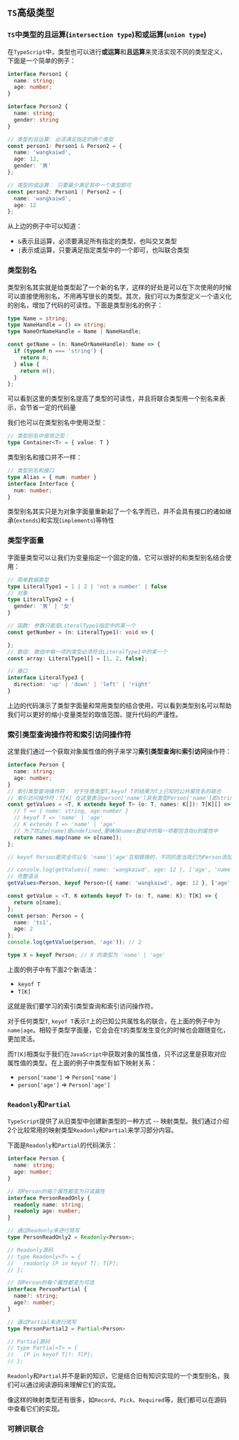 ## `TS`高级类型

### `TS`中类型的且运算(`intersection type`)和或运算(`union type`)
在`TypeScript`中，类型也可以进行**或运算**和**且运算**来灵活实现不同的类型定义，下面是一个简单的例子：  
```typescript
interface Person1 {
  name: string;
  age: number;
}

interface Person2 {
  name: string;
  gender: string
}

// 类型的且运算: 必须满足指定的俩个类型
const person1: Person1 & Person2 = {
  name: 'wangkaiwd',
  age: 12,
  gender: '男'
};

// 类型的或运算： 只要最少满足其中一个类型即可
const person2: Person1 | Person2 = {
  name: 'wangkaiwd',
  age: 12
};
```
从上边的例子中可以知道：  
* `&`表示且运算，必须要满足所有指定的类型，也叫交叉类型
* `|`表示或运算，只要满足指定类型中的一个即可，也叫联合类型

### 类型别名
类型别名其实就是给类型起了一个新的名字，这样的好处是可以在下次使用的时候可以直接使用别名，不用再写很长的类型。其次，我们可以为类型定义一个语义化的别名，增加了代码的可读性。下面是类型别名的例子：  
```typescript
type Name = string;
type NameHandle = () => string;
type NameOrNameHandle = Name | NameHandle;

const getName = (n: NameOrNameHandle): Name => {
  if (typeof n === 'string') {
    return n;
  } else {
    return n();
  }
};
```
可以看到这里的类型别名提高了类型的可读性，并且将联合类型用一个别名来表示，会节省一定的代码量

我们也可以在类型别名中使用泛型：  
```typescript
// 类型别名中使用泛型：
type Container<T> = { value: T }
```

类型别名和接口并不一样：  
```typescript
// 类型别名和接口
type Alias = { num: number }
interface Interface {
  num: number;
}
```
类型别名其实只是为对象字面量重新起了一个名字而已，并不会具有接口的诸如继承(`extends`)和实现(`implements`)等特性

### 类型字面量
字面量类型可以让我们为变量指定一个固定的值，它可以很好的和类型别名结合使用：  
```typescript
// 简单数据类型
type LiteralType1 = 1 | 2 | 'not a number' | false
// 对象
type LiteralType2 = {
  gender: '男' | '女'
}

// 函数: 参数只能是LiteralType1指定中的某一个
const getNumber = (n: LiteralType1): void => {

};
// 数组: 数组中每一项的类型必须符合LiteralType1中的某一个
const array: LiteralType1[] = [1, 2, false];

// 接口
interface LiteralType3 {
  direction: 'up' | 'down' | 'left' | 'right'
}
```
上边的代码演示了类型字面量和常用类型的结合使用，可以看到类型别名可以帮助我们可以更好的缩小变量类型的取值范围，提升代码的严谨性。

### 索引类型查询操作符和索引访问操作符
这里我们通过一个获取对象属性值的例子来学习**索引类型查询**和**索引访问**操作符：  
```typescript
interface Person {
  name: string;
  age: number;
}
// 索引类型查询操作符： 对于任意类型T,keyof T的结果为T上已知的公共属性名的联合
// 索引访问操作符：T[K] 在这里表示person['name']具有类型Person['name']即string('age'同理)
const getValues = <T, K extends keyof T> (o: T, names: K[]): T[K][] => {
  // T => { name: string, age:number }
  // keyof T => 'name' | 'age'
  // K extends T => 'name' | 'age'
  // 为了防止o[name]是undefined,要确保names数组中的每一项都包含在o的属性中
  return names.map(name => o[name]);
};

// keyof Person是完全可以与 'name'|'age'互相替换的，不同的是当我们为Person添加了新的属性，keyof Person也会自动添加新的属性

// console.log(getValues({ name: 'wangkaiwd', age: 12 }, ['age', 'name'])); // [12,'wangkaiwd']
// 完整语法
getValues<Person, keyof Person>({ name: 'wangkaiwd', age: 12 }, ['age', 'name']);

const getValue = <T, K extends keyof T> (o: T, name: K): T[K] => {
  return o[name];
};
const person: Person = {
  name: 'ts1',
  age: 2
};
console.log(getValue(person, 'age')); // 2

type X = keyof Person; // X 的类型为 'name' | 'age'
```
上面的例子中有下面2个新语法：  
* `keyof T`
* `T[K]`

这就是我们要学习的索引类型查询和索引访问操作符。

对于任何类型`T`, `keyof T`表示`T`上的已知公共属性名的联合，在上面的例子中为`name|age`。相较于类型字面量，它会会在`T`的类型发生变化的时候也会跟随变化，更加灵活。

而`T[K]`相类似于我们在`JavaScript`中获取对象的属性值，只不过这里是获取对应属性值的类型。在上面的例子中类型有如下映射关系：  
* `person['name']` => `Person['name']`
* `person['age']` => `Person['age']`

### `Readonly`和`Partial`
`TypeScript`提供了从旧类型中创建新类型的一种方式 -- 映射类型。我们通过介绍2个比较常用的映射类型`Readonly`和`Partial`来学习部分内容。

下面是`Readonly`和`Partial`的代码演示：  
```typescript
interface Person {
  name: string;
  age: number;
}

// 将Person的每个属性都变为只读属性
interface PersonReadOnly {
  readonly name: string;
  readonly age: number;
}

// 通过Readonly来进行简写
type PersonReadOnly2 = Readonly<Person>;

// Readonly源码
// type Readonly<T> = {
//   readonly [P in keyof T]: T[P];
// };

// 将Person的每个属性都变为可选
interface PersonPartial {
  name?: string;
  age?: number;
}

// 通过Partial来进行简写
type PersonPartial2 = Partial<Person>

// Partial源码
// type Partial<T> = {
//   [P in keyof T]?: T[P];
// };
```

`Readonly`和`Partial`并不是新的知识，它是结合旧有知识实现的一个类型别名，我们可以通过阅读源码来理解它们的实现。

像这样的映射类型还有很多，如`Record`、`Pick`、`Required`等，我们都可以在源码中查看它们的实现。

### 可辨识联合
